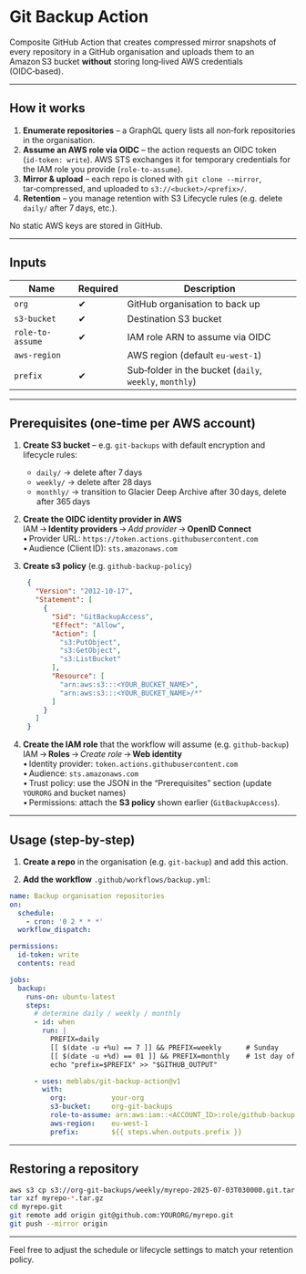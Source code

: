# Git Backup Action

Composite GitHub Action that creates compressed mirror snapshots of every repository in a GitHub organisation and uploads them to an Amazon S3 bucket **without** storing long‑lived AWS credentials (OIDC‑based).

---

## How it works

1. **Enumerate repositories** – a GraphQL query lists all non‑fork repositories in the organisation.  
2. **Assume an AWS role via OIDC** – the action requests an OIDC token (`id‑token: write`). AWS STS exchanges it for temporary credentials for the IAM role you provide (`role‑to‑assume`).  
3. **Mirror & upload** – each repo is cloned with `git clone --mirror`, tar‑compressed, and uploaded to `s3://<bucket>/<prefix>/`.  
4. **Retention** – you manage retention with S3 Lifecycle rules (e.g. delete `daily/` after 7 days, etc.).

No static AWS keys are stored in GitHub.

---

## Inputs

| Name           | Required | Description                                         |
|----------------|----------|-----------------------------------------------------|
| `org`          | ✔︎       | GitHub organisation to back up                      |
| `s3-bucket`    | ✔︎       | Destination S3 bucket                               |
| `role-to-assume` | ✔︎     | IAM role ARN to assume via OIDC                     |
| `aws-region`   |          | AWS region (default `eu-west-1`)                    |
| `prefix`       | ✔︎       | Sub‑folder in the bucket (`daily`, `weekly`, `monthly`) |

---

## Prerequisites (one‑time per AWS account)

1. **Create S3 bucket** – e.g. `git-backups` with default encryption and lifecycle rules:  
   * `daily/` → delete after 7 days  
   * `weekly/` → delete after 28 days  
   * `monthly/` → transition to Glacier Deep Archive after 30 days, delete after 365 days  

2. **Create the OIDC identity provider in AWS**  
   IAM → **Identity providers** → *Add provider* → **OpenID Connect**  
   • Provider URL: `https://token.actions.githubusercontent.com`  
   • Audience (Client ID): `sts.amazonaws.com`

3. **Create s3 policy** (e.g. `github-backup-policy`) 
    ```json
     {
       "Version": "2012-10-17",
       "Statement": [
         {
           "Sid": "GitBackupAccess",
           "Effect": "Allow",
           "Action": [
             "s3:PutObject",
             "s3:GetObject",
             "s3:ListBucket"
           ],
           "Resource": [
             "arn:aws:s3:::<YOUR_BUCKET_NAME>",
             "arn:aws:s3:::<YOUR_BUCKET_NAME>/*"
           ]
         }
       ]
     }
     ```

4. **Create the IAM role** that the workflow will assume (e.g. `github-backup`)  
   IAM → **Roles** → *Create role* → **Web identity**  
   • Identity provider: `token.actions.githubusercontent.com`  
   • Audience: `sts.amazonaws.com`  
   • Trust policy: use the JSON in the “Prerequisites” section (update `YOURORG` and bucket names)  
   • Permissions: attach the **S3 policy** shown earlier (`GitBackupAccess`).

---

## Usage (step‑by‑step)

1. **Create a repo** in the organisation (e.g. `git-backup`) and add this action.

2. **Add the workflow** `.github/workflows/backup.yml`:

```yaml
name: Backup organisation repositories
on:
  schedule:
    - cron: '0 2 * * *'  
  workflow_dispatch:

permissions:
  id-token: write
  contents: read

jobs:
  backup:
    runs-on: ubuntu-latest
    steps:
      # determine daily / weekly / monthly
      - id: when
        run: |
          PREFIX=daily
          [[ $(date -u +%u) == 7 ]] && PREFIX=weekly      # Sunday
          [[ $(date -u +%d) == 01 ]] && PREFIX=monthly    # 1st day of month
          echo "prefix=$PREFIX" >> "$GITHUB_OUTPUT"

      - uses: meblabs/git-backup-action@v1
        with:
          org:           your-org
          s3-bucket:     org-git-backups
          role-to-assume: arn:aws:iam::<ACCOUNT_ID>:role/github-backup
          aws-region:    eu-west-1
          prefix:        ${{ steps.when.outputs.prefix }}
```

---

## Restoring a repository

```bash
aws s3 cp s3://org-git-backups/weekly/myrepo-2025-07-03T030000.git.tar.gz .
tar xzf myrepo-*.tar.gz
cd myrepo.git
git remote add origin git@github.com:YOURORG/myrepo.git
git push --mirror origin
```

---

Feel free to adjust the schedule or lifecycle settings to match your retention policy.
